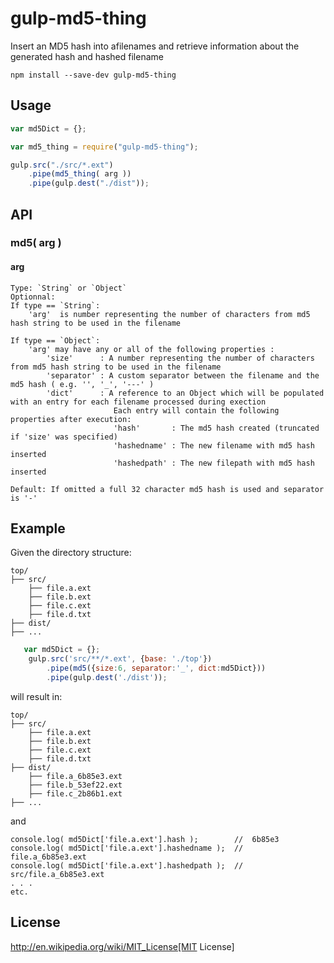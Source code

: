 # gulp-md5-thing
Insert an MD5 hash into afilenames and retrieve information about the generated hash and hashed filename

```shell
npm install --save-dev gulp-md5-thing
```

## Usage

```javascript
var md5Dict = {};

var md5_thing = require("gulp-md5-thing");

gulp.src("./src/*.ext")
	.pipe(md5_thing( arg ))
	.pipe(gulp.dest("./dist"));
```

## API

### md5( arg )
#### arg
	Type: `String` or `Object` 
	Optionnal: 
	If type == `String`:
	    'arg'  is number representing the number of characters from md5 hash string to be used in the filename
 
	If type == `Object`:
	    'arg' may have any or all of the following properties : 
			'size'      : A number representing the number of characters from md5 hash string to be used in the filename
			'separator' : A custom separator between the filename and the md5 hash ( e.g. '', '_', '---' )
		    'dict'      : A reference to an Object which will be populated with an entry for each filename processed during exection
			               Each entry will contain the following properties after execution:
						   'hash'       : The md5 hash created (truncated if 'size' was specified)
						   'hashedname' : The new filename with md5 hash inserted
						   'hashedpath' : The new filepath with md5 hash inserted
 
	Default: If omitted a full 32 character md5 hash is used and separator is '-'


## Example

Given the directory structure:

```shell
top/
├── src/
	├── file.a.ext
	├── file.b.ext
	├── file.c.ext
	├── file.d.txt
├── dist/
├── ...
```

```javascript
   var md5Dict = {};
	gulp.src('src/**/*.ext', {base: './top'})
        .pipe(md5({size:6, separator:'_', dict:md5Dict}))
        .pipe(gulp.dest('./dist'));
```

will result in:

```shell
top/
├── src/
	├── file.a.ext
	├── file.b.ext
	├── file.c.ext
	├── file.d.txt
├── dist/
	├── file.a_6b85e3.ext
	├── file.b_53ef22.ext
	├── file.c_2b86b1.ext
├── ...
```

and

```shell
console.log( md5Dict['file.a.ext'].hash );        //  6b85e3
console.log( md5Dict['file.a.ext'].hashedname );  //  file.a_6b85e3.ext
console.log( md5Dict['file.a.ext'].hashedpath );  //  src/file.a_6b85e3.ext
. . . 
etc.
```

## License

http://en.wikipedia.org/wiki/MIT_License[MIT License]

